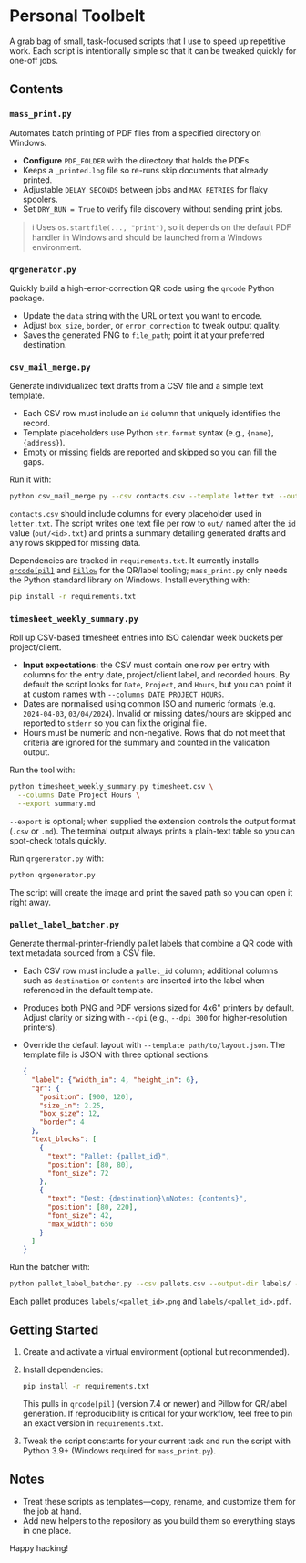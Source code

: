 # Personal Toolbelt

A grab bag of small, task-focused scripts that I use to speed up repetitive work. Each
script is intentionally simple so that it can be tweaked quickly for one-off jobs.

## Contents

### `mass_print.py`
Automates batch printing of PDF files from a specified directory on Windows.

* **Configure** `PDF_FOLDER` with the directory that holds the PDFs.
* Keeps a `_printed.log` file so re-runs skip documents that already printed.
* Adjustable `DELAY_SECONDS` between jobs and `MAX_RETRIES` for flaky spoolers.
* Set `DRY_RUN = True` to verify file discovery without sending print jobs.

> ℹ️ Uses `os.startfile(..., "print")`, so it depends on the default PDF handler in
> Windows and should be launched from a Windows environment.

### `qrgenerator.py`
Quickly build a high-error-correction QR code using the `qrcode` Python package.

* Update the `data` string with the URL or text you want to encode.
* Adjust `box_size`, `border`, or `error_correction` to tweak output quality.
* Saves the generated PNG to `file_path`; point it at your preferred destination.

### `csv_mail_merge.py`
Generate individualized text drafts from a CSV file and a simple text template.

* Each CSV row must include an `id` column that uniquely identifies the record.
* Template placeholders use Python `str.format` syntax (e.g., `{name}`, `{address}`).
* Empty or missing fields are reported and skipped so you can fill the gaps.

Run it with:

```bash
python csv_mail_merge.py --csv contacts.csv --template letter.txt --output-dir out/
```

`contacts.csv` should include columns for every placeholder used in `letter.txt`. The
script writes one text file per row to `out/` named after the `id` value
(`out/<id>.txt`) and prints a summary detailing generated drafts and any rows skipped
for missing data.

Dependencies are tracked in `requirements.txt`. It currently installs
[`qrcode[pil]`](https://pypi.org/project/qrcode/) and
[`Pillow`](https://pypi.org/project/Pillow/) for the QR/label tooling;
`mass_print.py` only needs the Python standard library on Windows. Install
everything with:

```bash
pip install -r requirements.txt
```

### `timesheet_weekly_summary.py`
Roll up CSV-based timesheet entries into ISO calendar week buckets per
project/client.

* **Input expectations:** the CSV must contain one row per entry with columns for
  the entry date, project/client label, and recorded hours. By default the script
  looks for `Date`, `Project`, and `Hours`, but you can point it at custom names
  with `--columns DATE PROJECT HOURS`.
* Dates are normalised using common ISO and numeric formats (e.g. `2024-04-03`,
  `03/04/2024`). Invalid or missing dates/hours are skipped and reported to
  `stderr` so you can fix the original file.
* Hours must be numeric and non-negative. Rows that do not meet that criteria are
  ignored for the summary and counted in the validation output.

Run the tool with:

```bash
python timesheet_weekly_summary.py timesheet.csv \
  --columns Date Project Hours \
  --export summary.md
```

`--export` is optional; when supplied the extension controls the output format
(`.csv` or `.md`). The terminal output always prints a plain-text table so you can
spot-check totals quickly.

Run `qrgenerator.py` with:

```bash
python qrgenerator.py
```

The script will create the image and print the saved path so you can open it right
away.

### `pallet_label_batcher.py`
Generate thermal-printer-friendly pallet labels that combine a QR code with text
metadata sourced from a CSV file.

* Each CSV row must include a `pallet_id` column; additional columns such as
  `destination` or `contents` are inserted into the label when referenced in the
  default template.
* Produces both PNG and PDF versions sized for 4x6" printers by default. Adjust
  clarity or sizing with `--dpi` (e.g., `--dpi 300` for higher-resolution
  printers).
* Override the default layout with `--template path/to/layout.json`. The template
  file is JSON with three optional sections:

  ```json
  {
    "label": {"width_in": 4, "height_in": 6},
    "qr": {
      "position": [900, 120],
      "size_in": 2.25,
      "box_size": 12,
      "border": 4
    },
    "text_blocks": [
      {
        "text": "Pallet: {pallet_id}",
        "position": [80, 80],
        "font_size": 72
      },
      {
        "text": "Dest: {destination}\nNotes: {contents}",
        "position": [80, 220],
        "font_size": 42,
        "max_width": 650
      }
    ]
  }
  ```

Run the batcher with:

```bash
python pallet_label_batcher.py --csv pallets.csv --output-dir labels/ --dpi 300
```

Each pallet produces `labels/<pallet_id>.png` and `labels/<pallet_id>.pdf`.

## Getting Started

1. Create and activate a virtual environment (optional but recommended).
2. Install dependencies:

   ```bash
   pip install -r requirements.txt
   ```

   This pulls in `qrcode[pil]` (version 7.4 or newer) and Pillow for QR/label
   generation. If reproducibility is critical for your workflow, feel free to pin an
   exact version in `requirements.txt`.

3. Tweak the script constants for your current task and run the script with Python 3.9+
   (Windows required for `mass_print.py`).

## Notes

* Treat these scripts as templates—copy, rename, and customize them for the job at
  hand.
* Add new helpers to the repository as you build them so everything stays in one place.

Happy hacking!
